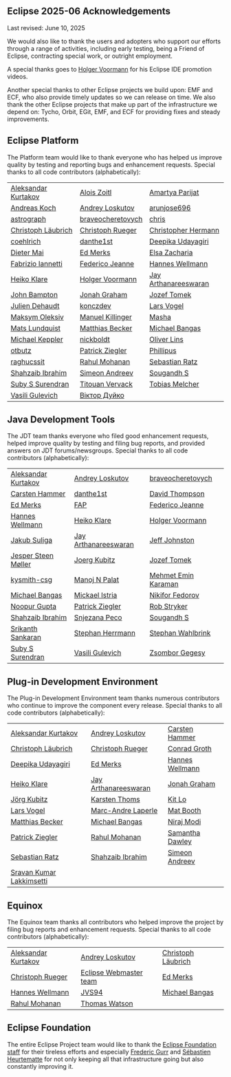 ## Eclipse 2025-06 Acknowledgements

Last revised: June 10, 2025

We would also like to thank the users and adopters who support our efforts through a range of activities, including early testing, being a Friend of Eclipse, contracting special work, or outright employment.

A special thanks goes to [Holger Voormann](https://github.com/howlger) for his Eclipse IDE promotion videos.

Another special thanks to other Eclipse projects we build upon: EMF and ECF, who also provide timely updates so we can release on time.
We also thank the other Eclipse projects that make up part of the infrastructure we depend on: Tycho, Orbit, EGit, EMF, and ECF for providing fixes and steady improvements.

## Eclipse Platform

The Platform team would like to thank everyone who has helped us improve quality by testing and reporting bugs and enhancement requests.
Special thanks to all code contributors (alphabetically):
<!-- START: eclipse-platform contributors -->
||||
|---|---|---|
| [Aleksandar Kurtakov](https://github.com/akurtakov) | [Alois Zoitl](https://github.com/azoitl) | [Amartya Parijat](https://github.com/amartya4256) |
| [Andreas Koch](https://github.com/akoch-yatta) | [Andrey Loskutov](https://github.com/iloveeclipse) | [arunjose696](https://github.com/arunjose696) |
| [astrograph](https://github.com/astrograph) | [braveocheretovych](https://github.com/braveocheretovych) | [chris](https://github.com/chrst4) |
| [Christoph Läubrich](https://github.com/laeubi) | [Christoph Rueger](https://github.com/chrisrueger) | [Christopher Hermann](https://github.com/Christopher-Hermann) |
| [coehlrich](https://github.com/coehlrich) | [danthe1st](https://github.com/danthe1st) | [Deepika Udayagiri](https://github.com/deepika-u) |
| [Dieter Mai](https://github.com/DieterMai) | [Ed Merks](https://github.com/merks) | [Elsa Zacharia](https://github.com/elsazac) |
| [Fabrizio Iannetti](https://github.com/fabrizioiannetti) | [Federico Jeanne](https://github.com/fedejeanne) | [Hannes Wellmann](https://github.com/HannesWell) |
| [Heiko Klare](https://github.com/HeikoKlare) | [Holger Voormann](https://github.com/howlger) | [Jay Arthanareeswaran](https://github.com/jarthana) |
| [John Bampton](https://github.com/jbampton) | [Jonah Graham](https://github.com/jonahgraham) | [Jozef Tomek](https://github.com/RedeemerSK) |
| [Julien Dehaudt](https://github.com/JDESTM) | [konczdev](https://github.com/konczdev) | [Lars Vogel](https://github.com/vogella) |
| [Maksym Oleksiv](https://github.com/mmx85) | [Manuel Killinger](https://github.com/killingerm) | [Masha](https://github.com/Marechka) |
| [Mats Lundquist](https://github.com/selundqma) | [Matthias Becker](https://github.com/BeckerWdf) | [Michael Bangas](https://github.com/Michael5601) |
| [Michael Keppler](https://github.com/Bananeweizen) | [nickboldt](https://github.com/nickboldt) | [Oliver Lins](https://github.com/p-O-q) |
| [otbutz](https://github.com/otbutz) | [Patrick Ziegler](https://github.com/ptziegler) | [Phillipus](https://github.com/Phillipus) |
| [raghucssit](https://github.com/raghucssit) | [Rahul Mohanan](https://github.com/MohananRahul) | [Sebastian Ratz](https://github.com/sratz) |
| [Shahzaib Ibrahim](https://github.com/ShahzaibIbrahim) | [Simeon Andreev](https://github.com/trancexpress) | [Sougandh S](https://github.com/SougandhS) |
| [Suby S Surendran](https://github.com/subyssurendran666) | [Titouan Vervack](https://github.com/tivervac) | [Tobias Melcher](https://github.com/tobias-melcher) |
| [Vasili Gulevich](https://github.com/basilevs) | [Віктор Дуйко](https://github.com/bravesasha)  |
<!-- END:   eclipse-platform contributors -->

## Java Development Tools

The JDT team thanks everyone who filed good enhancement requests, helped improve quality by testing and filing bug reports, and provided answers on JDT forums/newsgroups.
Special thanks to all code contributors (alphabetically):
<!-- START: eclipse-jdt contributors -->
||||
|---|---|---|
| [Aleksandar Kurtakov](https://github.com/akurtakov) | [Andrey Loskutov](https://github.com/iloveeclipse) | [braveocheretovych](https://github.com/braveocheretovych) |
| [Carsten Hammer](https://github.com/carstenartur) | [danthe1st](https://github.com/danthe1st) | [David Thompson](https://github.com/datho7561) |
| [Ed Merks](https://github.com/merks) | [FAP](https://github.com/fapdash) | [Federico Jeanne](https://github.com/fedejeanne) |
| [Hannes Wellmann](https://github.com/HannesWell) | [Heiko Klare](https://github.com/HeikoKlare) | [Holger Voormann](https://github.com/howlger) |
| [Jakub Suliga](https://github.com/jakub-suliga) | [Jay Arthanareeswaran](https://github.com/jarthana) | [Jeff Johnston](https://github.com/jjohnstn) |
| [Jesper Steen Møller](https://github.com/jespersm) | [Joerg Kubitz](https://github.com/EcljpseB0T) | [Jozef Tomek](https://github.com/RedeemerSK) |
| [kysmith-csg](https://github.com/kysmith-csg) | [Manoj  N Palat](https://github.com/mpalat) | [Mehmet Emin Karaman](https://github.com/mehmet-karaman) |
| [Michael Bangas](https://github.com/Michael5601) | [Mickael Istria](https://github.com/mickaelistria) | [Nikifor Fedorov](https://github.com/zelenyhleb) |
| [Noopur Gupta](https://github.com/noopur2507) | [Patrick Ziegler](https://github.com/ptziegler) | [Rob Stryker](https://github.com/robstryker) |
| [Shahzaib Ibrahim](https://github.com/ShahzaibIbrahim) | [Snjezana Peco](https://github.com/snjeza) | [Sougandh S](https://github.com/SougandhS) |
| [Srikanth Sankaran](https://github.com/srikanth-sankaran) | [Stephan Herrmann](https://github.com/stephan-herrmann) | [Stephan Wahlbrink](https://github.com/wahlbrink) |
| [Suby S Surendran](https://github.com/subyssurendran666) | [Vasili Gulevich](https://github.com/basilevs) | [Zsombor Gegesy](https://github.com/gzsombor) |
<!-- END:   eclipse-jdt contributors -->

## Plug-in Development Environment

The Plug-in Development Environment team thanks numerous contributors who continue to improve the component every release.
Special thanks to all code contributors (alphabetically):
<!-- START: eclipse-pde contributors -->
||||
|---|---|---|
| [Aleksandar Kurtakov](https://github.com/akurtakov) | [Andrey Loskutov](https://github.com/iloveeclipse) | [Carsten Hammer](https://github.com/carstenartur) |
| [Christoph Läubrich](https://github.com/laeubi) | [Christoph Rueger](https://github.com/chrisrueger) | [Conrad Groth](https://github.com/ConradGroth) |
| [Deepika Udayagiri](https://github.com/deepika-u) | [Ed Merks](https://github.com/merks) | [Hannes Wellmann](https://github.com/HannesWell) |
| [Heiko Klare](https://github.com/HeikoKlare) | [Jay Arthanareeswaran](https://github.com/jarthana) | [Jonah Graham](https://github.com/jonahgraham) |
| [Jörg Kubitz](https://github.com/jukzi) | [Karsten Thoms](https://github.com/eCemetery) | [Kit Lo](https://github.com/kitlo) |
| [Lars Vogel](https://github.com/vogella) | [Marc-Andre Laperle](https://github.com/MarkZ3) | [Mat Booth](https://github.com/mbooth101) |
| [Matthias Becker](https://github.com/BeckerWdf) | [Michael Bangas](https://github.com/Michael5601) | [Niraj Modi](https://github.com/niraj-modi) |
| [Patrick Ziegler](https://github.com/ptziegler) | [Rahul Mohanan](https://github.com/MohananRahul) | [Samantha Dawley](https://github.com/SDawley) |
| [Sebastian Ratz](https://github.com/sratz) | [Shahzaib Ibrahim](https://github.com/ShahzaibIbrahim) | [Simeon Andreev](https://github.com/trancexpress) |
| [Sravan Kumar Lakkimsetti](https://github.com/sravanlakkimsetti)  |
<!-- END:   eclipse-pde contributors -->

## Equinox

The Equinox team thanks all contributors who helped improve the project by filing bug reports and enhancement requests.
Special thanks to all code contributors (alphabetically):
<!-- START: eclipse-equinox contributors -->
||||
|---|---|---|
| [Aleksandar Kurtakov](https://github.com/akurtakov) | [Andrey Loskutov](https://github.com/iloveeclipse) | [Christoph Läubrich](https://github.com/laeubi) |
| [Christoph Rueger](https://github.com/chrisrueger) | [Eclipse Webmaster team](https://github.com/eclipsewebmaster) | [Ed Merks](https://github.com/merks) |
| [Hannes Wellmann](https://github.com/HannesWell) | [JVS94](https://github.com/JVS94) | [Michael Bangas](https://github.com/Michael5601) |
| [Rahul Mohanan](https://github.com/MohananRahul) | [Thomas Watson](https://github.com/tjwatson)  |
<!-- END:   eclipse-equinox contributors -->

## Eclipse Foundation

The entire Eclipse Project team would like to thank the [Eclipse Foundation staff](https://www.eclipse.org/org/foundation/staff/) for their tireless efforts and especially
[Frederic Gurr](https://github.com/fredg02) and [Sébastien Heurtematte](https://github.com/heurtematte) for not only keeping all that infrastructure going but also constantly improving it.
